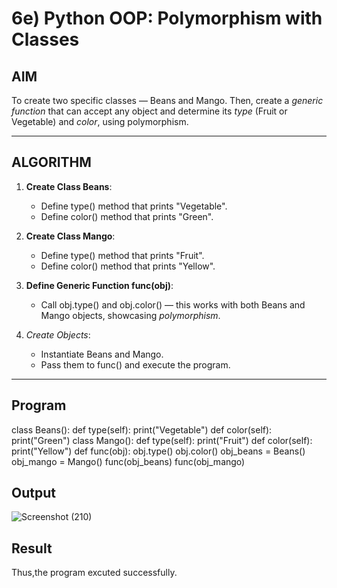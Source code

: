 # 6e) Python OOP: Polymorphism with Classes

## AIM

To create two specific classes — Beans and Mango. Then, create a *generic function* that can accept any object and determine its *type* (Fruit or Vegetable) and *color*, using polymorphism.

---

## ALGORITHM

1. **Create Class Beans**:
   - Define type() method that prints "Vegetable".
   - Define color() method that prints "Green".

2. **Create Class Mango**:
   - Define type() method that prints "Fruit".
   - Define color() method that prints "Yellow".

3. **Define Generic Function func(obj)**:
   - Call obj.type() and obj.color() — this works with both Beans and Mango objects, showcasing *polymorphism*.

4. *Create Objects*:
   - Instantiate Beans and Mango.
   - Pass them to func() and execute the program.

---

## Program

class Beans():
def type(self):
print("Vegetable")
def color(self):
print("Green")
class Mango():
def type(self):
print("Fruit")
def color(self):
print("Yellow")
def func(obj):
obj.type()
obj.color()
obj_beans = Beans()
obj_mango = Mango()
func(obj_beans)
func(obj_mango)

## Output
![Screenshot (210)](https://github.com/user-attachments/assets/0f138b56-47e7-484f-b876-54200f75895c)

## Result
Thus,the program excuted successfully.
